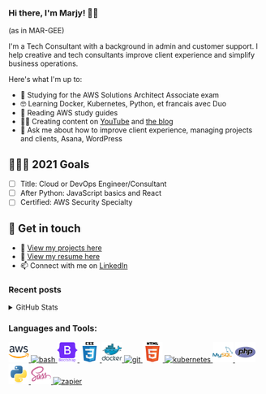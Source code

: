 ### Hi there, I'm Marjy! 👋🏾 

(as in MAR-GEE)

I'm a Tech Consultant with a background in admin and customer support. I help creative and tech consultants improve client experience and simplify business operations. 

Here's what I'm up to:

- 🔭 Studying for the AWS Solutions Architect Associate exam
- 🤓 Learning Docker, Kubernetes, Python, et francais avec Duo
- 📖 Reading AWS study guides
- ✍🏾 Creating content on [YouTube](https://www.youtube.com/channel/UCH45NDaOXaxnGw5RBBgYQOg) and [the blog](https://msguery.net/blog)
- 💬 Ask me about how to improve client experience, managing projects and clients, Asana, WordPress

## 👩🏾‍💻 2021 Goals
- [ ] Title: Cloud or DevOps Engineer/Consultant
- [ ] After Python: JavaScript basics and React
- [ ] Certified: AWS Security Specialty

## 🔗 Get in touch
- 📝 [View my projects here](https://mguery.github.io/resume/)
- 📝 [View my resume here](https://msguery.net/resume-doc)
- 📫 Connect with me on [LinkedIn](https://www.linkedin.com/in/msguery/)


### Recent posts
<!-- BLOG-POST-LIST:START -->
<!-- BLOG-POST-LIST:END -->

<details> 
<summary>GitHub Stats </summary>
<br />
  
![top-langs](https://github-readme-stats.vercel.app/api/top-langs?username=mguery&show_icons=true&theme=onedark)

![github stats](https://github-readme-stats.vercel.app/api?username=mguery&show_icons=true&theme=onedark)

<p><img align="center" src="https://github-readme-streak-stats.herokuapp.com/?user=mguery&" alt="mguery" /></p>
</details>

<h3 align="left">Languages and Tools:</h3>
<p align="left"> <a href="https://aws.amazon.com" target="_blank"> <img src="https://raw.githubusercontent.com/devicons/devicon/master/icons/amazonwebservices/amazonwebservices-original-wordmark.svg" alt="aws" width="40" height="40"/> </a> <a href="https://www.gnu.org/software/bash/" target="_blank"> <img src="https://www.vectorlogo.zone/logos/gnu_bash/gnu_bash-icon.svg" alt="bash" width="40" height="40"/> </a> <a href="https://getbootstrap.com" target="_blank"> <img src="https://raw.githubusercontent.com/devicons/devicon/master/icons/bootstrap/bootstrap-plain-wordmark.svg" alt="bootstrap" width="40" height="40"/> </a> <a href="https://www.w3schools.com/css/" target="_blank"> <img src="https://raw.githubusercontent.com/devicons/devicon/master/icons/css3/css3-original-wordmark.svg" alt="css3" width="40" height="40"/> </a> <a href="https://www.docker.com/" target="_blank"> <img src="https://raw.githubusercontent.com/devicons/devicon/master/icons/docker/docker-original-wordmark.svg" alt="docker" width="40" height="40"/> </a> <a href="https://git-scm.com/" target="_blank"> <img src="https://www.vectorlogo.zone/logos/git-scm/git-scm-icon.svg" alt="git" width="40" height="40"/> </a> <a href="https://www.w3.org/html/" target="_blank"> <img src="https://raw.githubusercontent.com/devicons/devicon/master/icons/html5/html5-original-wordmark.svg" alt="html5" width="40" height="40"/> </a> <a href="https://kubernetes.io" target="_blank"> <img src="https://www.vectorlogo.zone/logos/kubernetes/kubernetes-icon.svg" alt="kubernetes" width="40" height="40"/> </a> <a href="https://www.mysql.com/" target="_blank"> <img src="https://raw.githubusercontent.com/devicons/devicon/master/icons/mysql/mysql-original-wordmark.svg" alt="mysql" width="40" height="40"/> </a> <a href="https://www.php.net" target="_blank"> <img src="https://raw.githubusercontent.com/devicons/devicon/master/icons/php/php-original.svg" alt="php" width="40" height="40"/> </a> <a href="https://www.python.org" target="_blank"> <img src="https://raw.githubusercontent.com/devicons/devicon/master/icons/python/python-original.svg" alt="python" width="40" height="40"/> </a> <a href="https://sass-lang.com" target="_blank"> <img src="https://raw.githubusercontent.com/devicons/devicon/master/icons/sass/sass-original.svg" alt="sass" width="40" height="40"/> </a> <a href="https://zapier.com" target="_blank"> <img src="https://www.vectorlogo.zone/logos/zapier/zapier-icon.svg" alt="zapier" width="40" height="40"/> </a> </p>

